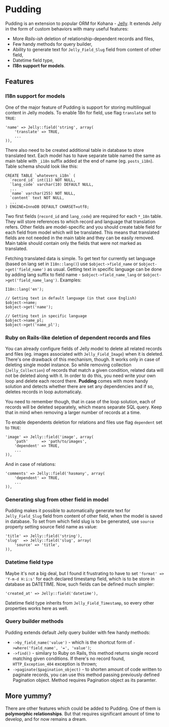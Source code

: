 # Pudding

Pudding is an extension to popular ORM for Kohana - [Jelly](http://github.com/creatoro/jelly). It extends Jelly in the form of custom behaviors with many useful features:

* More *Rails-ish* deletion of relationship-dependent records and files,
* Few handy methods for query builder,
* Ability to generate text for `Jelly_Field_Slug` field from content of other field,
* Datetime field type,
* **I18n support for models**.

## Features

### I18n support for models

One of the major feature of Pudding is support for storing multilingual content in Jelly models. To enable 18n for field, use flag `translate` set to `TRUE`:

	'name' => Jelly::field('string', array(
		'translate' => TRUE,
		...
	)),

There also need to be created additional table in database to store translated text. Each model has to have separate table named the same as main table with `_i18n` suffix added at the end of name (eg. `posts_i18n`). Table schema should look like this:

	CREATE TABLE `whatevers_i18n` (
	  `record_id` int(11) NOT NULL,
	  `lang_code` varchar(10) DEFAULT NULL,
	  ...
	  `name` varchar(255) NOT NULL,
	  `content` text NOT NULL,
	  ...
	) ENGINE=InnoDB DEFAULT CHARSET=utf8;

Two first fields (`record_id` and `lang_code`) are required for each `*_18n` table. They will store references to which record and language that translation refers. Other fields are model-specific and you should create table field for each field from model which will be translated. This means that translated fields are not needed in the main table and they can be easily removed. Main table should contain only the fields that were not marked as translated.

Fetching translated data is simple. To get text for currently set language (based on lang set in `I18n::lang()`) use `$object->field_name` or `$object->get('field_name')` as usual. Getting text in specific language can be done by adding lang suffix to field name - `$object->field_name_lang` or `$object->get('field_name_lang')`. Examples:

	I18n::lang('en');

	// Getting text in default language (in that case English)
	$object->name;
	$object->get('name');

	// Getting text in specific language
	$object->name_pl;
	$object->get('name_pl');

### Ruby on Rails-like deletion of dependent records and files

You can already configure fields of Jelly model to delete all related records and files (eg. images associated with `Jelly_Field_Image`) when it is deleted. There's one drawback of this mechanism, though. It works only in case of deleting single model instance. So while removing collection (`Jelly_Collection`) of records that match a given condition, related data will not be deleted along with it. In order to do this, you need write your own loop and delete each record there. **Pudding** comes with more handy solution and detects whether there are set any dependencies and if so, deletes records in loop automaticaly.

You need to remember though, that in case of the loop solution, each of records will be deleted separately, which means separate SQL query. Keep that in mind when removing a larger number of records at a time.

To enable dependents deletion for relations and files use flag `dependent` set to `TRUE`:

	'image' => Jelly::field('image', array(
		'path'      => 'path/to/images',
		'dependent' => TRUE,
		...
	)),

And in case of relations:

	'comments' => Jelly::field('hasmany', array(
		'dependent' => TRUE,
		...
	)),

### Generating slug from other field in model

Pudding makes it possible to automatically generate text for `Jelly_Field_Slug` field from content of other field, when the model is saved in database. To set from which field slug is to be generated, use `source` property setting source field name as value:

	'title' => Jelly::field('string'),
	'slug'  => Jelly::field('slug', array(
		'source' => 'title',
	)),

### Datetime field type

Maybe it's not a big deal, but I found it frustrating to have to set `'format' => 'Y-m-d H:i:s'` for each declared timestamp field, which is to be store in database as DATETIME. Now, such fields can be defined much simpler:

	'created_at' => Jelly::field('datetime'),

Datetime field type inherits from `Jelly_Field_Timestamp`, so every other properties works here as well.

### Query builder methods

Pudding extends default Jelly query builder with few handy methods:

* `->by_field_name('value')` - which is the shortcut form of `->where('field_name', '=', 'value')`;
* `->find()` - similary to Ruby on Rails, this method returns single record matching given conditions. If there's no record found, `HTTP_Exception_404` exception is thrown;
* `->paginate($pagination_object)` - to shorten amount of code written to paginate records, you can use this method passing previously defined Pagination object. Method requires Pagination object as its paramter.

## More yummy?

There are other features which could be added to Pudding. One of them is **polymorphic relationships**. But that requires significant amount of time to develop, and for now remains a dream.